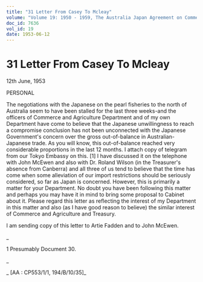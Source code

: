 ```yaml
---
title: "31 Letter From Casey To Mcleay"
volume: "Volume 19: 1950 - 1959, The Australia Japan Agreement on Commerce"
doc_id: 7636
vol_id: 19
date: 1953-06-12
---
```


# 31 Letter From Casey To Mcleay

12th June, 1953

PERSONAL

The negotiations with the Japanese on the pearl fisheries to the north of Australia seem to have been stalled for the last three weeks-and the officers of Commerce and Agriculture Department and of my own Department have come to believe that the Japanese unwillingness to reach a compromise conclusion has not been unconnected with the Japanese Government's concern over the gross out-of-balance in Australian-Japanese trade. As you will know, this out-of-balance reached very considerable proportions in the last 12 months. I attach copy of telegram from our Tokyo Embassy on this. [1] I have discussed it on the telephone with John McEwen and also with Dr. Roland Wilson (in the Treasurer's absence from Canberra) and all three of us tend to believe that the time has come when some alleviation of our import restrictions should be seriously considered, so far as Japan is concerned. However, this is primarily a matter for your Department. No doubt you have been following this matter and perhaps you may have it in mind to bring some proposal to Cabinet about it. Please regard this letter as reflecting the interest of my Department in this matter and also (as I have good reason to believe) the similar interest of Commerce and Agriculture and Treasury.

I am sending copy of this letter to Artie Fadden and to John McEwen.

_

1 Presumably Document 30.

_

_ [AA : CP553/1/1, 194/B/10/35]_
